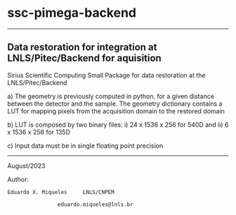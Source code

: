 # ssc-pimega-backend

-----------------------------------------------------------------------
Data restoration for integration at LNLS/Pitec/Backend for aquisition
-----------------------------------------------------------------------

Sirius Scientific Computing Small Package for data restoration at the LNLS/Pitec/Backend

a) The geometry is previously computed in python, for a given distance between the detector and the sample. The geometry dictionary contains a LUT for mapping pixels from the acquisition domain to the restored domain

b) LUT is composed by two binary files: i) 24 x 1536 x 256 for 540D and ii) 6 x 1536 x 256 for 135D

c) Input data must be in single floating point precision

---- 

August/2023

Author:

	Eduardo X. Miqueles		LNLS/CNPEM
	
			   		eduardo.miqueles@lnls.br




